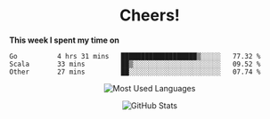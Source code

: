 <h1 align="center">Cheers!</h1>

**This week I spent my time on**
<!--START_SECTION:waka-->

```text
Go          4 hrs 31 mins   ███████████████████▒░░░░░   77.32 %
Scala       33 mins         ██▒░░░░░░░░░░░░░░░░░░░░░░   09.52 %
Other       27 mins         ██░░░░░░░░░░░░░░░░░░░░░░░   07.74 %
```

<!--END_SECTION:waka-->

<p align="center"><img src="https://github-readme-stats.vercel.app/api/top-langs/?username=thnkrn&layout=compact&hide=html&theme=tokyonight" alt="Most Used Languages" /></p>

<p align="center"><img src="https://github-readme-stats.vercel.app/api?username=thnkrn&show_icons=true&count_private=true&theme=tokyonight" alt="GitHub Stats" /></p>

<!-- <p align="center"><a href="https://wakatime.com"><img src="https://wakatime.com/share/@thnkrn/40092326-d1bd-471b-89da-9a7c63939402.png" /></p>
 -->
